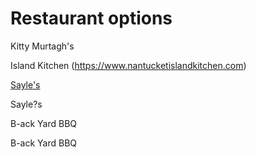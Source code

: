 # Restaurant options

Kitty Murtagh's

Island Kitchen (https://www.nantucketislandkitchen.com)

[Sayle's](https://www.saylesseafood.com/take-out.html)

Sayle?s

B-ack Yard BBQ

B-ack Yard BBQ